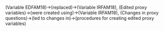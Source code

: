 (Variable EDFAM18)->(replaced)->(Variable IRFAM18), (Edited proxy variables)->(were created using)->(Variable IRFAM18), (Changes in proxy questions)->(led to changes in)->(procedures for creating edited proxy variables)
